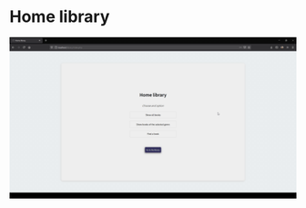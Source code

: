 # Home library

![HomeLibraryTeaser](https://raw.githubusercontent.com/mpn01/home-library/master/README/videos/home-library-teaser.gif)